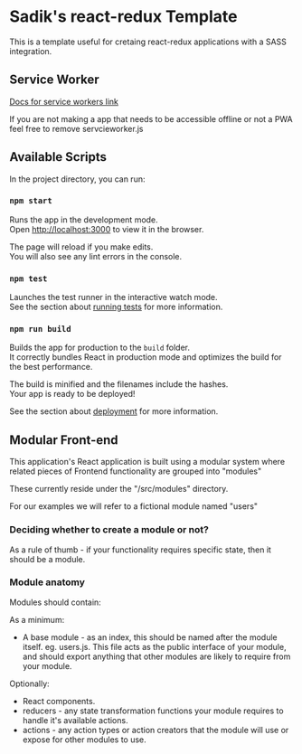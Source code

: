 # Sadik's react-redux Template
This is a template useful for cretaing react-redux applications with a SASS integration.

## Service Worker
[Docs for service workers link](https://developers.google.com/web/fundamentals/primers/service-workers)

If you are not making a app that needs to be accessible offline or not a PWA feel free to remove servcieworker.js

## Available Scripts

In the project directory, you can run:

### `npm start`

Runs the app in the development mode.<br>
Open [http://localhost:3000](http://localhost:3000) to view it in the browser.

The page will reload if you make edits.<br>
You will also see any lint errors in the console.

### `npm test`

Launches the test runner in the interactive watch mode.<br>
See the section about [running tests](https://facebook.github.io/create-react-app/docs/running-tests) for more information.

### `npm run build`

Builds the app for production to the `build` folder.<br>
It correctly bundles React in production mode and optimizes the build for the best performance.

The build is minified and the filenames include the hashes.<br>
Your app is ready to be deployed!

See the section about [deployment](https://facebook.github.io/create-react-app/docs/deployment) for more information.

## Modular Front-end 

This application's React application is built using a modular system where related pieces of Frontend functionality are grouped into "modules" 

These currently reside under the "/src/modules" directory.

For our examples we will refer to a fictional module named "users"

### Deciding whether to create a module or not?

As a rule of thumb - if your functionality requires specific state, then it should be a module.

### Module anatomy

Modules should contain: 

As a minimum:
- A base module - as an index, this should be named after the module itself. eg. users.js. This file acts as the public interface of your module, and should export anything that other modules are likely to require from your module.

Optionally:
- React components.
- reducers - any state transformation functions your module requires to handle it's available actions.
- actions - any action types or action creators that the module will use or expose for other modules to use.
